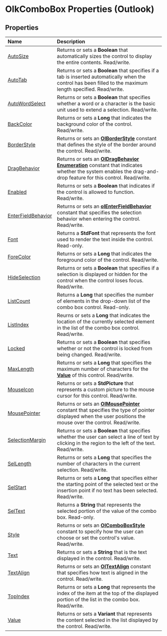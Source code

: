 
# OlkComboBox Properties (Outlook)

## Properties



|**Name**|**Description**|
|:-----|:-----|
|[AutoSize](a7206a65-eb22-d671-3a19-2826f21f8e6f.md)|Returns or sets a  **Boolean** that automatically sizes the control to display the entire contents. Read/write.|
|[AutoTab](269d7e71-66df-9c88-e707-1e6a89391f50.md)|Returns or sets a  **Boolean** that specifies if a tab is inserted automatically when the control has been filled to the maximum length specified. Read/write.|
|[AutoWordSelect](b21674a0-dfd7-1c4b-acc6-40b382ec51bd.md)|Returns or sets a  **Boolean** that specifies whether a word or a character is the basic unit used to extend a selection. Read/write.|
|[BackColor](f4418786-0a4b-1f15-ba2e-4aa47e3daff9.md)|Returns or sets a  **Long** that indicates the background color of the control. Read/write.|
|[BorderStyle](4eabd32b-8cee-f3f9-b78f-a3ace877e5e7.md)|Returns or sets an  **[OlBorderStyle](fd0a6be8-8d4b-be9f-639c-cd1ea5de9c97.md)** constant that defines the style of the border around the control. Read/write.|
|[DragBehavior](768d8995-2f6c-5915-7fbb-46b2b3114131.md)|Returns or sets an  **[OlDragBehavior Enumeration](1e8c29d4-7800-663f-fb5f-aebc2a6b89fe.md)** constant that indicates whether the system enables the drag-and-drop feature for this control. Read/write.|
|[Enabled](cee71271-8733-07ce-9c68-cc847ecb070e.md)|Returns or sets a  **Boolean** that indicates if the control is allowed to function. Read/write.|
|[EnterFieldBehavior](6f32944a-0a7e-d639-4944-1aa38f2e4ef4.md)|Returns or sets an  **[olEnterFieldBehavior](4f9271f9-32db-08c7-f452-12e9793d1f9b.md)** constant that specifies the selection behavior when entering the control. Read/write.|
|[Font](61f0c361-be8d-9ccd-8163-62596aac855c.md)|Returns a  **StdFont** that represents the font used to render the text inside the control. Read-only.|
|[ForeColor](7480fe5f-f3d1-33ca-1714-bce6b90111b0.md)|Returns or sets a  **Long** that indicates the foreground color of the control. Read/write.|
|[HideSelection](6d378717-9b9c-737a-5fdd-79e72b2538be.md)|Returns or sets a  **Boolean** that specifies if a selection is displayed or hidden for the control when the control loses focus. Read/write.|
|[ListCount](04fd21e1-e822-cf5f-a6ea-7c318778a163.md)|Returns a  **Long** that specifies the number of elements in the drop-down list of the combo box control. Read-only.|
|[ListIndex](1d016281-6b41-8a6b-075c-33ff1bcde28c.md)|Reurns or sets a  **Long** that indicates the location of the currently selected element in the list of the combo box control. Read/write.|
|[Locked](c39c4177-a7b7-fdcc-c037-5934c7638be8.md)|Returns or sets a  **Boolean** that specifies whether or not the control is locked from being changed. Read/write.|
|[MaxLength](87248b73-a6c5-0cc1-a711-13922195f406.md)|Returns or sets a  **Long** that specifies the maximum number of characters for the **[Value](742dd2a3-d3ef-46f9-4aca-5ebe8af17356.md)** of this control. Read/write.|
|[MouseIcon](13b61207-2078-bfb5-1693-8ca2440ad3c9.md)|Returns or sets a  **StdPicture** that represents a custom picture to the mouse cursor for this control. Read/write.|
|[MousePointer](85d1e2c3-e3d8-2339-bd38-9452761adce9.md)|Returns or sets an  **[OlMousePointer](527df8bb-000c-f108-0522-2d294858b251.md)** constant that specifies the type of pointer displayed when the user positions the mouse over the control. Read/write.|
|[SelectionMargin](029f7586-9f1e-95c9-3feb-2c5a09614821.md)|Returns or sets a  **Boolean** that specifies whether the user can select a line of text by clicking in the region to the left of the text. Read/write.|
|[SelLength](3cbd5016-3868-6cf9-c28c-8d692620f367.md)|Returns or sets a  **Long** that specifies the number of characters in the current selection. Read/write.|
|[SelStart](f3141a7c-b9a5-b738-8803-9100e2283dc1.md)|Returns or sets a  **Long** that specifies either the starting point of the selected text or the insertion point if no text has been selected. Read/write.|
|[SelText](595b3e85-7d30-72bc-c1d4-b45c4492c221.md)|Returns a  **String** that represents the selected portion of the value of the combo box. Read-only.|
|[Style](442acfef-795c-f41a-a19e-197a3b1ca12b.md)|Returns or sets an  **[OlComboBoxStyle](8aaeceb7-3928-5691-2f4b-9c27c88ca1c8.md)** constant to specify how the user can choose or set the control's value. Read/write.|
|[Text](385ea599-f3cb-5bed-74c0-a7cc16988175.md)|Returns or sets a  **String** that is the text displayed in the control. Read/write.|
|[TextAlign](5dccf4c9-cef1-2f7c-4ab4-730d3c767a8e.md)|Returns or sets an  **[OlTextAlign](f79a8b30-37e0-c1e6-7414-f664dfeb0c86.md)** constant that specifies how text is aligned in the control. Read/write.|
|[TopIndex](483db226-bf25-55e6-d453-a494747ff7d9.md)|Returns or sets a  **Long** that represents the index of the item at the top of the displayed portion of the list in the combo box. Read/write.|
|[Value](742dd2a3-d3ef-46f9-4aca-5ebe8af17356.md)|Returns or sets a  **Variant** that represents the content selected in the list displayed by the control. Read/write.|
